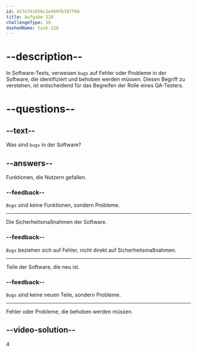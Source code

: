 ```yaml
---
id: 657e761058c1e469fb387f68
title: Aufgabe 128
challengeType: 19
dashedName: task-128
---
```


# --description--

In Software-Tests, verweisen `bugs` auf Fehler oder Probleme in der Software, die identifiziert und behoben werden müssen. Diesen Begriff zu verstehen, ist entscheidend für das Begreifen der Rolle eines QA-Testers.

# --questions--

## --text--

Was sind `bugs` in der Software?

## --answers--

Funktionen, die Nutzern gefallen.

### --feedback--

`Bugs` sind keine Funktionen, sondern Probleme.

---

Die Sicherheitsmaßnahmen der Software.

### --feedback--

`Bugs` beziehen sich auf Fehler, nicht direkt auf Sicherheitsmaßnahmen.

---

Teile der Software, die neu ist.

### --feedback--

`Bugs` sind keine neuen Teile, sondern Probleme.

---

Fehler oder Probleme, die behoben werden müssen.

## --video-solution--

4
